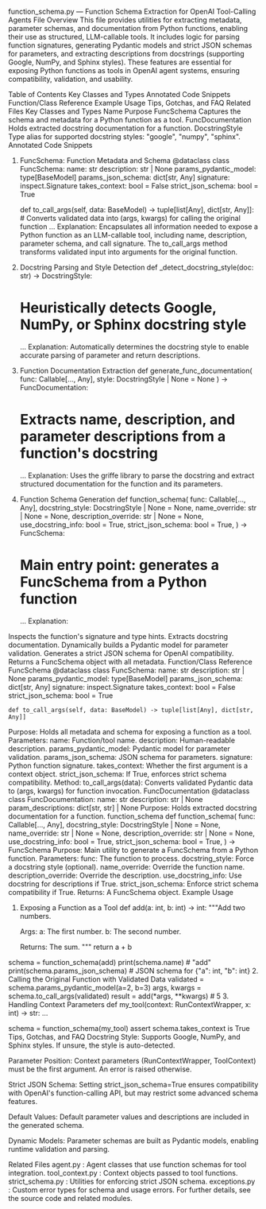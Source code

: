 function_schema.py — Function Schema Extraction for OpenAI Tool-Calling Agents
File Overview
This file provides utilities for extracting metadata, parameter schemas, and documentation from Python functions, enabling their use as structured, LLM-callable tools. It includes logic for parsing function signatures, generating Pydantic models and strict JSON schemas for parameters, and extracting descriptions from docstrings (supporting Google, NumPy, and Sphinx styles). These features are essential for exposing Python functions as tools in OpenAI agent systems, ensuring compatibility, validation, and usability.

Table of Contents
Key Classes and Types
Annotated Code Snippets
Function/Class Reference
Example Usage
Tips, Gotchas, and FAQ
Related Files
Key Classes and Types
Name	Purpose
FuncSchema	Captures the schema and metadata for a Python function as a tool.
FuncDocumentation	Holds extracted docstring documentation for a function.
DocstringStyle	Type alias for supported docstring styles: "google", "numpy", "sphinx".
Annotated Code Snippets
1. FuncSchema: Function Metadata and Schema
@dataclass
class FuncSchema:
    name: str
    description: str | None
    params_pydantic_model: type[BaseModel]
    params_json_schema: dict[str, Any]
    signature: inspect.Signature
    takes_context: bool = False
    strict_json_schema: bool = True

    def to_call_args(self, data: BaseModel) -> tuple[list[Any], dict[str, Any]]:
        # Converts validated data into (args, kwargs) for calling the original function
        ...
Explanation:
Encapsulates all information needed to expose a Python function as an LLM-callable tool, including name, description, parameter schema, and call signature. The to_call_args method transforms validated input into arguments for the original function.

2. Docstring Parsing and Style Detection
def _detect_docstring_style(doc: str) -> DocstringStyle:
    # Heuristically detects Google, NumPy, or Sphinx docstring style
    ...
Explanation:
Automatically determines the docstring style to enable accurate parsing of parameter and return descriptions.

3. Function Documentation Extraction
def generate_func_documentation(
    func: Callable[..., Any], style: DocstringStyle | None = None
) -> FuncDocumentation:
    # Extracts name, description, and parameter descriptions from a function's docstring
    ...
Explanation:
Uses the griffe library to parse the docstring and extract structured documentation for the function and its parameters.

4. Function Schema Generation
def function_schema(
    func: Callable[..., Any],
    docstring_style: DocstringStyle | None = None,
    name_override: str | None = None,
    description_override: str | None = None,
    use_docstring_info: bool = True,
    strict_json_schema: bool = True,
) -> FuncSchema:
    # Main entry point: generates a FuncSchema from a Python function
    ...
Explanation:

Inspects the function's signature and type hints.
Extracts docstring documentation.
Dynamically builds a Pydantic model for parameter validation.
Generates a strict JSON schema for OpenAI compatibility.
Returns a FuncSchema object with all metadata.
Function/Class Reference
FuncSchema
@dataclass
class FuncSchema:
    name: str
    description: str | None
    params_pydantic_model: type[BaseModel]
    params_json_schema: dict[str, Any]
    signature: inspect.Signature
    takes_context: bool = False
    strict_json_schema: bool = True

    def to_call_args(self, data: BaseModel) -> tuple[list[Any], dict[str, Any]]
Purpose: Holds all metadata and schema for exposing a function as a tool.
Parameters:
name: Function/tool name.
description: Human-readable description.
params_pydantic_model: Pydantic model for parameter validation.
params_json_schema: JSON schema for parameters.
signature: Python function signature.
takes_context: Whether the first argument is a context object.
strict_json_schema: If True, enforces strict schema compatibility.
Method:
to_call_args(data): Converts validated Pydantic data to (args, kwargs) for function invocation.
FuncDocumentation
@dataclass
class FuncDocumentation:
    name: str
    description: str | None
    param_descriptions: dict[str, str] | None
Purpose: Holds extracted docstring documentation for a function.
function_schema
def function_schema(
    func: Callable[..., Any],
    docstring_style: DocstringStyle | None = None,
    name_override: str | None = None,
    description_override: str | None = None,
    use_docstring_info: bool = True,
    strict_json_schema: bool = True,
) -> FuncSchema
Purpose: Main utility to generate a FuncSchema from a Python function.
Parameters:
func: The function to process.
docstring_style: Force a docstring style (optional).
name_override: Override the function name.
description_override: Override the description.
use_docstring_info: Use docstring for descriptions if True.
strict_json_schema: Enforce strict schema compatibility if True.
Returns: A FuncSchema object.
Example Usage
1. Exposing a Function as a Tool
def add(a: int, b: int) -> int:
    """Add two numbers.

    Args:
        a: The first number.
        b: The second number.

    Returns:
        The sum.
    """
    return a + b

schema = function_schema(add)
print(schema.name)  # "add"
print(schema.params_json_schema)  # JSON schema for {"a": int, "b": int}
2. Calling the Original Function with Validated Data
validated = schema.params_pydantic_model(a=2, b=3)
args, kwargs = schema.to_call_args(validated)
result = add(*args, **kwargs)  # 5
3. Handling Context Parameters
def my_tool(context: RunContextWrapper, x: int) -> str:
    ...

schema = function_schema(my_tool)
assert schema.takes_context is True
Tips, Gotchas, and FAQ
Docstring Style:
Supports Google, NumPy, and Sphinx styles. If unsure, the style is auto-detected.

Parameter Position:
Context parameters (RunContextWrapper, ToolContext) must be the first argument. An error is raised otherwise.

Strict JSON Schema:
Setting strict_json_schema=True ensures compatibility with OpenAI's function-calling API, but may restrict some advanced schema features.

Default Values:
Default parameter values and descriptions are included in the generated schema.

Dynamic Models:
Parameter schemas are built as Pydantic models, enabling runtime validation and parsing.

Related Files
agent.py
: Agent classes that use function schemas for tool integration.
tool_context.py
: Context objects passed to tool functions.
strict_schema.py
: Utilities for enforcing strict JSON schema.
exceptions.py
: Custom error types for schema and usage errors.
For further details, see the source code and related modules.